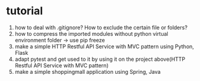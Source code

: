 # tutorial

1. how to deal with .gitignore? How to exclude the certain file or folders?
2. how to compress the imported modules without python virtual environment folder -> use pip freeze
3. make a simple HTTP Restful API Service with MVC pattern using Python, Flask
4. adapt pytest and get used to it by using it on the project above(HTTP Restful API Service with MVC pattern)
5. make a simple shoppingmall application using Spring, Java
